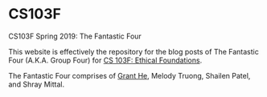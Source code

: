 # CS103F
CS103F Spring 2019: The Fantastic Four

This website is effectively the repository for the blog posts of The Fantastic Four (A.K.A. Group Four) for [CS 103F: Ethical Foundations](https://www.cs.utexas.edu/~ans/classes/cs103f/).

The Fantastic Four comprises of [Grant He](https://github.com/grant-he/), Melody Truong, Shailen Patel, and Shray Mittal.
